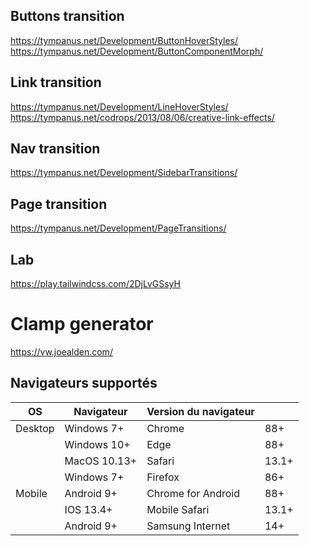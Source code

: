 ## Buttons transition
https://tympanus.net/Development/ButtonHoverStyles/
https://tympanus.net/Development/ButtonComponentMorph/

## Link transition
https://tympanus.net/Development/LineHoverStyles/
https://tympanus.net/codrops/2013/08/06/creative-link-effects/

## Nav transition
https://tympanus.net/Development/SidebarTransitions/

## Page transition
https://tympanus.net/Development/PageTransitions/

## Lab
https://play.tailwindcss.com/2DjLvGSsyH


# Clamp generator
https://vw.joealden.com/

## Navigateurs supportés

| OS      | Navigateur   | Version du navigateur |       |
| ------- | ------------ | --------------------- | ----- |
| Desktop | Windows 7+   | Chrome                | 88+   |
|         | Windows 10+  | Edge                  | 88+   |
|         | MacOS 10.13+ | Safari                | 13.1+ |
|         | Windows 7+   | Firefox               | 86+   |
| Mobile  | Android 9+   | Chrome for Android    | 88+   |
|         | IOS 13.4+    | Mobile Safari         | 13.1+ |
|         | Android 9+   | Samsung Internet      | 14+   |

